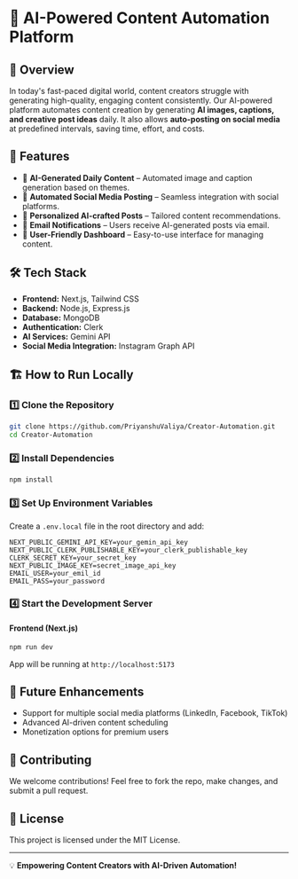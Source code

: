 # 🚀 AI-Powered Content Automation Platform

## 📌 Overview
In today's fast-paced digital world, content creators struggle with generating high-quality, engaging content consistently. Our AI-powered platform automates content creation by generating **AI images, captions, and creative post ideas** daily. It also allows **auto-posting on social media** at predefined intervals, saving time, effort, and costs.

## 🎯 Features
- 🔹 **AI-Generated Daily Content** – Automated image and caption generation based on themes.
- 🔹 **Automated Social Media Posting** – Seamless integration with social platforms.
- 🔹 **Personalized AI-crafted Posts** – Tailored content recommendations.
- 🔹 **Email Notifications** – Users receive AI-generated posts via email.
- 🔹 **User-Friendly Dashboard** – Easy-to-use interface for managing content.

## 🛠️ Tech Stack
- **Frontend:** Next.js, Tailwind CSS
- **Backend:** Node.js, Express.js
- **Database:** MongoDB
- **Authentication:** Clerk
- **AI Services:** Gemini API 
- **Social Media Integration:** Instagram Graph API

## 🏗️ How to Run Locally

### 1️⃣ Clone the Repository
```bash
git clone https://github.com/PriyanshuValiya/Creator-Automation.git
cd Creator-Automation
```

### 2️⃣ Install Dependencies
```bash
npm install
```

### 3️⃣ Set Up Environment Variables
Create a `.env.local` file in the root directory and add:
```env
NEXT_PUBLIC_GEMINI_API_KEY=your_gemin_api_key
NEXT_PUBLIC_CLERK_PUBLISHABLE_KEY=your_clerk_publishable_key
CLERK_SECRET_KEY=your_secret_key
NEXT_PUBLIC_IMAGE_KEY=secret_image_api_key
EMAIL_USER=your_emil_id
EMAIL_PASS=your_password
```

### 4️⃣ Start the Development Server
#### Frontend (Next.js)
```bash
npm run dev
```
App will be running at `http://localhost:5173`

## 🚀 Future Enhancements
- Support for multiple social media platforms (LinkedIn, Facebook, TikTok)
- Advanced AI-driven content scheduling
- Monetization options for premium users

## 🤝 Contributing
We welcome contributions! Feel free to fork the repo, make changes, and submit a pull request.

## 📜 License
This project is licensed under the MIT License.

---
💡 **Empowering Content Creators with AI-Driven Automation!**
